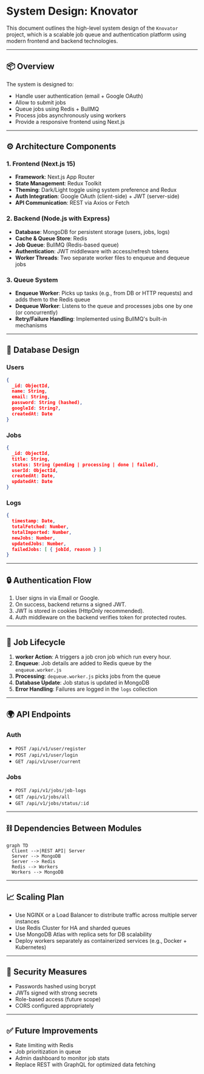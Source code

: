 # System Design: Knovator

This document outlines the high-level system design of the `Knovator` project, which is a scalable job queue and authentication platform using modern frontend and backend technologies.

---

## 📦 Overview

The system is designed to:

* Handle user authentication (email + Google OAuth)
* Allow to submit jobs
* Queue jobs using Redis + BullMQ
* Process jobs asynchronously using workers
* Provide a responsive frontend using Next.js

---

## ⚙️ Architecture Components

### 1. **Frontend (Next.js 15)**

* **Framework**: Next.js App Router
* **State Management**: Redux Toolkit
* **Theming**: Dark/Light toggle using system preference and Redux
* **Auth Integration**: Google OAuth (client-side) + JWT (server-side)
* **API Communication**: REST via Axios or Fetch

### 2. **Backend (Node.js with Express)**

* **Database**: MongoDB for persistent storage (users, jobs, logs)
* **Cache & Queue Store**: Redis
* **Job Queue**: BullMQ (Redis-based queue)
* **Authentication**: JWT middleware with access/refresh tokens
* **Worker Threads**: Two separate worker files to enqueue and dequeue jobs

### 3. **Queue System**

* **Enqueue Worker**: Picks up tasks (e.g., from DB or HTTP requests) and adds them to the Redis queue
* **Dequeue Worker**: Listens to the queue and processes jobs one by one (or concurrently)
* **Retry/Failure Handling**: Implemented using BullMQ's built-in mechanisms

---

## 🧱 Database Design

### Users

```json
{
  _id: ObjectId,
  name: String,
  email: String,
  password: String (hashed),
  googleId: String?,
  createdAt: Date
}
```

### Jobs

```json
{
  _id: ObjectId,
  title: String,
  status: String (pending | processing | done | failed),
  userId: ObjectId,
  createdAt: Date,
  updatedAt: Date
}
```

### Logs

```json
{
  timestamp: Date,
  totalFetched: Number,
  totalImported: Number,
  newJobs: Number,
  updatedJobs: Number,
  failedJobs: [ { jobId, reason } ]
}
```

---

## 🔒 Authentication Flow

1. User signs in via Email or Google.
2. On success, backend returns a signed JWT.
3. JWT is stored in cookies (HttpOnly recommended).
4. Auth middleware on the backend verifies token for protected routes.

---

## 🔄 Job Lifecycle

1. **worker Action**: A triggers a job cron job which run every hour.
2. **Enqueue**: Job details are added to Redis queue by the `enqueue.worker.js`
3. **Processing**: `dequeue.worker.js` picks jobs from the queue
4. **Database Update**: Job status is updated in MongoDB
5. **Error Handling**: Failures are logged in the `logs` collection

---

## 🌍 API Endpoints

### Auth

* `POST /api/v1/user/register`
* `POST /api/v1/user/login`
* `GET /api/v1/user/current`

### Jobs

* `POST /api/v1/jobs/job-logs`
* `GET /api/v1/jobs/all`
* `GET /api/v1/jobs/status/:id`

---

## ⛓️ Dependencies Between Modules

```mermaid
graph TD
  Client -->|REST API| Server
  Server --> MongoDB
  Server --> Redis
  Redis --> Workers
  Workers --> MongoDB
```

---

## 📈 Scaling Plan

* Use NGINX or a Load Balancer to distribute traffic across multiple server instances
* Use Redis Cluster for HA and sharded queues
* Use MongoDB Atlas with replica sets for DB scalability
* Deploy workers separately as containerized services (e.g., Docker + Kubernetes)

---

## 🔐 Security Measures

* Passwords hashed using bcrypt
* JWTs signed with strong secrets
* Role-based access (future scope)
* CORS configured appropriately

---

## ✅ Future Improvements

* Rate limiting with Redis
* Job prioritization in queue
* Admin dashboard to monitor job stats
* Replace REST with GraphQL for optimized data fetching

